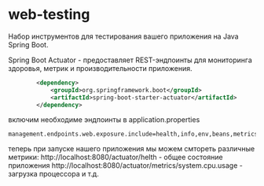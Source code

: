 # web-testing
Набор инструментов для тестирования вашего приложения на Java Spring Boot.


Spring Boot Actuator - предоставляет REST-эндпоинты для мониторинга здоровья, метрик и производительности приложения.
```xml
        <dependency>
            <groupId>org.springframework.boot</groupId>
            <artifactId>spring-boot-starter-actuator</artifactId>
        </dependency>
```

включим необходиме эндпоинты в application.properties
```properties
management.endpoints.web.exposure.include=health,info,env,beans,metrics
```

теперь при запуске нашего приложения мы можем смтореть различные метрики:
http://localhost:8080/actuator/helth - общее состояние приложения
http://localhost:8080/actuator/metrics/system.cpu.usage - загрузка процессора
и т.д.

